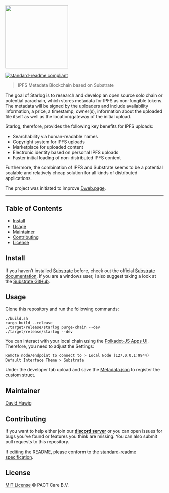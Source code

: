 <img src="https://pact.online/dist/img/starlog.png" width="200">

[![standard-readme compliant](https://img.shields.io/badge/readme%20style-standard-brightgreen.svg?style=flat-square)](https://github.com/RichardLitt/standard-readme)

> IPFS Metadata Blockchain based on Substrate

The goal of Starlog is to research and develop an open source solo chain or potential parachain, which stores metadata for IPFS as non-fungible tokens. The metadata will be signed by the uploaders and include availability information, a price, a timestamp, owner(s), information about the uploaded file itself as well as the location/gateway of the initial upload.

Starlog, therefore, provides the following key benefits for IPFS uploads:

- Searchability via human-readable names
- Copyright system for IPFS uploads
- Marketplace for uploaded content
- Electronic identity based on personal IPFS uploads
- Faster initial loading of non-distributed IPFS content

Furthermore, the combination of IPFS and Substrate seems to be a potential scalable and relatively cheap solution for all kinds of distributed applications. 

The project was initiated to improve [Dweb.page](https://github.com/PACTCare/Dweb.page). 

---

## Table of Contents

- [Install](#install)
- [Usage](#usage)
- [Maintainer](#maintainer)
- [Contributing](#contributing)
- [License](#license)

## Install

If you haven’t installed [Substrate](https://www.parity.io/substrate/) before, check out the official [Substrate documentation](https://substrate.readme.io/docs/getting-started). If you are a windows user, I also suggest taking a look at the [Substrate GitHub](https://github.com/paritytech/substrate).

## Usage

Clone this repository and run the following commands:
```
./build.sh
cargo build --release
./target/release/starlog purge-chain --dev
./target/release/starlog --dev
```

You can interact with your local chain using the [Polkadot-JS Apps UI](https://polkadot.js.org/apps/).
Therefore, you need to adjust the Settings:
```
Remote node/endpoint to connect to > Local Node (127.0.0.1:9944)
Default Interface Theme > Substrate
```

Under the developer tab upload and save the [Metadata.json](https://github.com/PACTCare/Starlog/blob/master/Metadata.json) to register the custom struct. 

## Maintainer

[David Hawig](https://github.com/Noc2)

## Contributing

If you want to help either join our **[discord server](https://discord.gg/VMj7PFN)** or you can open issues for bugs you've found or features you think are missing. You can also submit pull requests to this repository.

If editing the README, please conform to the [standard-readme specification](https://github.com/RichardLitt/standard-readme).

## License
[MIT License](https://github.com/PACTCare/Starlog/blob/master/LICENSE) © PACT Care B.V.